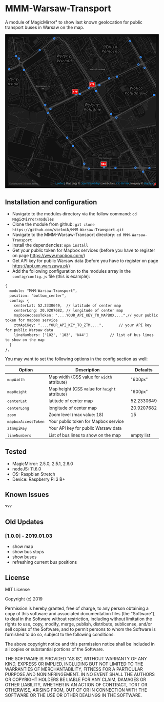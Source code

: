 # MMM-Warsaw-Transport

A module of MagicMirror² to show last known geolocation for public transport buses in Warsaw on the map.

![picture](pictures/1.png)

## Installation and configuration

- Navigate to the modules directory via the follow command: `cd MagicMirror/modules`
- Clone the module from github: `git clone https://github.com/stelmik/MMM-Warsaw-Transport.git`
- Navigate to the MMM-Warsaw-Transport directory: `cd MMM-Warsaw-Transport`
- Install the dependencies: `npm install`
- Get your public token for Mapbox services (before you have to register on page https://www.mapbox.com/)
- Get API key for public Warsaw data (before you have to register on page https://api.um.warszawa.pl/)
- Add the following configuration to the modules array in the `config/config.js` file (this is example):

```
{
  module: "MMM-Warsaw-Transport",
  position: "bottom_center",
  config: {
    centerLat: 52.2330649,	// latitude of center map
    centerLong: 20.9207682,	// longitude of center map
    mapboxAccessToken: "....YOUR_API_KEY_TO_MAPBOX....",// your public token for mapbox service
    ztmApiKey: "....YOUR_API_KEY_TO_ZTM....",		// your API key for public Warsaw data
    lineNumbers: ['102', '103', 'N44']			// list of bus lines to show on the map
  }
},
```

You may want to set the following options in the config section as well:

| Option | Description | Defaults |
|---|---|---|
| `mapWidth` | Map width (CSS value for `width` attribute) | "600px" |
| `mapHeight` | Map height (CSS value for `height` attribute) | "600px" |
| `centerLat` | latitude of center map | 52.2330649 |
| `centerLong` | longitude of center map | 20.9207682 |
| `zoom` | Zoom level (max value: 18) | 15 |
| `mapboxAccessToken` | Your public token for Mapbox service | |
| `ztmApiKey` | Your API key for public Warsaw data | |
| `lineNumbers` | List of bus lines to show on the map | empty list |

## Tested

- MagicMirror: 2.5.0, 2.5.1, 2.6.0
- nodeJS: 11.6.0
- OS: Raspbian Stretch
- Device: Raspberry Pi 3 B+

## Known Issues
???

## Old Updates

### [1.0.0] - 2019.01.03
- show map
- show bus stops
- show buses
- refreshing current bus positions

## License

MIT License

Copyright (c) 2019 

Permission is hereby granted, free of charge, to any person obtaining a copy
of this software and associated documentation files (the "Software"), to deal
in the Software without restriction, including without limitation the rights
to use, copy, modify, merge, publish, distribute, sublicense, and/or sell
copies of the Software, and to permit persons to whom the Software is
furnished to do so, subject to the following conditions:

The above copyright notice and this permission notice shall be included in all
copies or substantial portions of the Software.

THE SOFTWARE IS PROVIDED "AS IS", WITHOUT WARRANTY OF ANY KIND, EXPRESS OR
IMPLIED, INCLUDING BUT NOT LIMITED TO THE WARRANTIES OF MERCHANTABILITY,
FITNESS FOR A PARTICULAR PURPOSE AND NONINFRINGEMENT. IN NO EVENT SHALL THE
AUTHORS OR COPYRIGHT HOLDERS BE LIABLE FOR ANY CLAIM, DAMAGES OR OTHER
LIABILITY, WHETHER IN AN ACTION OF CONTRACT, TORT OR OTHERWISE, ARISING FROM,
OUT OF OR IN CONNECTION WITH THE SOFTWARE OR THE USE OR OTHER DEALINGS IN THE
SOFTWARE.